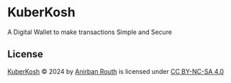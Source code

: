 # KuberKosh

A Digital Wallet to make transactions Simple and Secure




## License

 [KuberKosh](https://github.com/Ani3002/KuberKosh) © 2024 by [Anirban Routh](https://github.com/Ani3002) is licensed under [CC BY-NC-SA 4.0](https://creativecommons.org/licenses/by-nc-sa/4.0/?ref=chooser-v1)

 